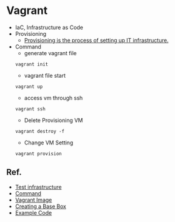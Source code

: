 # Vagrant
 
* IaC, Infrastructure as Code
* Provisioning
  * [Provisioning is the process of setting up IT infrastructure.](https://www.redhat.com/en/topics/automation/what-is-provisioning)
* Command
  * generate vagrant file
  ```shell
  vagrant init
  ```
  * vagrant file start
  ```shell
  vagrant up
  ```
  * access vm through ssh
  ```shell
  vagrant ssh
  ```
  * Delete Provisioning VM
  ```shell
  vagrant destroy -f
  ```
  * Change VM Setting
  ```shell
  vagrant provision
  ```

## Ref.

* [Test infrastructure](https://thebook.io/080241/ch02/)
* [Command](https://thebook.io/080241/ch02/01/03/)
* [Vagrant Image](https://app.vagrantup.com/boxes/search)
* [Creating a Base Box](https://www.vagrantup.com/docs/boxes/base)
* [Example Code](https://thebook.io/080241/ch02/02/01-01/)
